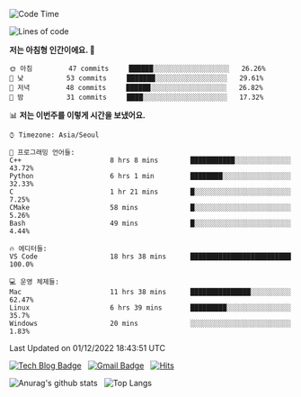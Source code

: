 <!-- ### Hi there 👋 -->

<!--
**dnchoi/dnchoi** is a ✨ _special_ ✨ repository because its `README.md` (this file) appears on your GitHub profile.

Here are some ideas to get you started:

- 🔭 I’m currently working on ...
- 🌱 I’m currently learning ...
- 👯 I’m looking to collaborate on ...
- 🤔 I’m looking for help with ...
- 💬 Ask me about ...
- 📫 How to reach me: ...
- 😄 Pronouns: ...
- ⚡ Fun fact: ...
-->

<!--START_SECTION:waka-->
![Code Time](http://img.shields.io/badge/Code%20Time-271%20hrs%2026%20mins-blue)

![Lines of code](https://img.shields.io/badge/%EC%A0%80%EB%8A%94%20%EC%97%AC%ED%83%9C%EA%B9%8C%EC%A7%80%20-118%20Thousand%20%EC%A4%84%EC%9D%98%20%EC%BD%94%EB%93%9C%EB%A5%BC%20%EC%9E%91%EC%84%B1%ED%96%88%EC%96%B4%EC%9A%94.-blue)

**저는 아침형 인간이에요. 🐤** 

```text
🌞 아침         47 commits     ██████░░░░░░░░░░░░░░░░░░░   26.26% 
🌆 낮　         53 commits     ███████░░░░░░░░░░░░░░░░░░   29.61% 
🌃 저녁         48 commits     ██████░░░░░░░░░░░░░░░░░░░   26.82% 
🌙 밤　         31 commits     ████░░░░░░░░░░░░░░░░░░░░░   17.32%

```


📊 **저는 이번주를 이렇게 시간을 보냈어요.** 

```text
⌚︎ Timezone: Asia/Seoul

💬 프로그래밍 언어들: 
C++                      8 hrs 8 mins        ███████████░░░░░░░░░░░░░░   43.72% 
Python                   6 hrs 1 min         ████████░░░░░░░░░░░░░░░░░   32.33% 
C                        1 hr 21 mins        █░░░░░░░░░░░░░░░░░░░░░░░░   7.25% 
CMake                    58 mins             █░░░░░░░░░░░░░░░░░░░░░░░░   5.26% 
Bash                     49 mins             █░░░░░░░░░░░░░░░░░░░░░░░░   4.44%

🔥 에디터들: 
VS Code                  18 hrs 38 mins      █████████████████████████   100.0%

💻 운영 체제들: 
Mac                      11 hrs 38 mins      ███████████████░░░░░░░░░░   62.47% 
Linux                    6 hrs 39 mins       █████████░░░░░░░░░░░░░░░░   35.7% 
Windows                  20 mins             ░░░░░░░░░░░░░░░░░░░░░░░░░   1.83%

```


 Last Updated on 01/12/2022 18:43:51 UTC
<!--END_SECTION:waka-->


[![Tech Blog Badge](http://img.shields.io/badge/-Tech%20blog-black?style=flat-square&logo=github&link=https://zzsza.github.io/)](https://dnchoi.github.io/)
&nbsp;
[![Gmail Badge](https://img.shields.io/badge/Gmail-d14836?style=flat-square&logo=Gmail&logoColor=white&link=mailto:snugyun01@gmail.com)](mailto:dongnyeokc@gmail.com)
&nbsp;
[![Hits](https://hits.seeyoufarm.com/api/count/incr/badge.svg?url=https%3A%2F%2Fgithub.com%2Fgjbae1212%2Fhit-counter&count_bg=%233D7CC8&title_bg=%23555555&icon=&icon_color=%23E7E7E7&title=hits&edge_flat=false)](https://hits.seeyoufarm.com)

![Anurag's github stats](https://github-readme-stats.vercel.app/api?username=dnchoi&show_icons=true&theme=tokyonight)
&nbsp;
![Top Langs](https://github-readme-stats.vercel.app/api/top-langs/?username=dnchoi&layout=compact&theme=tokyonight)

<div align='center'>
